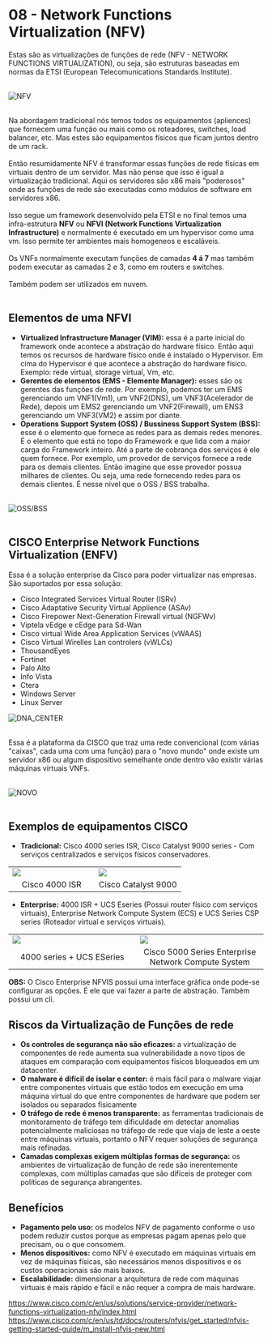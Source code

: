# 08 - Network Functions Virtualization (NFV)

Estas são as virtualizações de funções de rede (NFV - NETWORK FUNCTIONS VIRTUALIZATION), ou seja, são estruturas baseadas em normas da ETSI (European Telecomunications Standards Institute). <br></br>

![NFV](Imagens/NFV.png) <br></br>

Na abordagem tradicional nós temos todos os equipamentos (apliences) que fornecem uma função ou mais como os roteadores, switches, load balancer, etc. Mas estes são equipamentos físicos que ficam juntos dentro de um rack. <br></br>
Então resumidamente NFV é transformar essas funções de rede físicas em virtuais dentro de um servidor. Mas não pense que isso é igual a virtualização tradicional. Aqui os servidores são x86 mais "poderosos" onde as funções de rede são executadas como módulos de software em servidores x86. <br></br>
Isso segue um framework desenvolvido pela ETSI e no final temos uma infra-estrutura **NFV** ou **NFVI (Network Functions Virtualization Infrastructure)** e normalmente é executado em um hypervisor como uma vm. Isso permite ter ambientes mais homogeneos e escaláveis. <br></br>
Os VNFs normalmente executam funções de camadas **4 á 7** mas também podem executar as camadas 2 e 3, como em routers e switches. <br></br>
Também podem ser utilizados em nuvem. <br></br>

## Elementos de uma NFVI

- **Virtualized Infrastructure Manager (VIM):** essa é a parte inicial do framework onde acontece a abstração do hardware físico. Então aqui temos os recursos de hardware físico onde é instalado o Hypervisor. Em cima do Hypervisor é que acontece a abstração do hardware físico. Exemplo: rede virtual, storage virtual, Vm, etc.
- **Gerentes de elementos (EMS - Elemente Manager):** esses são os gerentes das funções de rede. Por exemplo, podemos ter um EMS gerenciando um VNF1(Vm1), um VNF2(DNS), um VNF3(Acelerador de Rede), depois um EMS2 gerenciando um VNF2(Firewall), um ENS3 gerenciando um VNF3(VM2) e assim por diante.
- **Operations Support System (OSS) / Bussiness Support System (BSS):** esse é o elemento que fornece as redes para as demais redes menores. É o elemento que está no topo do Framework e que lida com a maior carga do Framework inteiro. Até a parte de cobrança dos serviços é ele quem fornece. Por exemplo, um provedor de serviços fornece a rede para os demais clientes. Então imagine que esse provedor possua milhares de clientes. Ou seja, uma rede fornecendo redes para os demais clientes. É nesse nível que o OSS / BSS trabalha. <br></br>

![OSS/BSS](Imagens/oss_bss.png) <br></br>

## CISCO Enterprise Network Functions Virtualization (ENFV)

Essa é a solução enterprise da Cisco para poder virtualizar nas empresas. São suportados por essa solução:

- Cisco Integrated Services Virtual Router (ISRv)
- Cisco Adaptative Security Virtual Applience (ASAv)
- Cisco Firepower Next-Generation Firewall virtual (NGFWv)
- Viptela vEdge e cEdge para Sd-Wan
- Cisco virtual Wide Area Application Services (vWAAS)
- Cisco Virtual Wirelles Lan controlers (vWLCs)
- ThousandEyes
- Fortinet
- Palo Alto
- Info Vista
- Ctera
- Windows Server
- Linux Server

![DNA_CENTER](Imagens/dna.png) <br></br>

Essa é a plataforma da CISCO que traz uma rede convencional (com várias "caixas", cada uma com uma função) para o "novo mundo" onde existe um servidor x86 ou algum dispositivo semelhante onde dentro vão existir várias máquinas virtuais VNFs. <br></br>

![NOVO](Imagens/velho_novo.png) <br></br>

## Exemplos de equipamentos CISCO

- **Tradicional:** Cisco 4000 series ISR, Cisco Catalyst 9000 series - Com serviços centralizados e serviços físicos conservadores.

<table>
      <tr>
           <td width="50%"><img src="Imagens/Equipamentos/tradicional/4000.png"></img></td>
           <td width="50%"><img src="Imagens/Equipamentos/tradicional/9000.png"></img></td>
      </tr>
      <tr>
           <td align="center">Cisco 4000 ISR</td>
           <td align="center">Cisco Catalyst 9000</td>
      </tr>
</table>

- **Enterprise:** 4000 ISR + UCS Eseries (Possui router físico com serviços virtuais), Enterprise Network Compute System (ECS) e UCS Series CSP series (Roteador virtual e serviços virtuais).

<table>
      <tr>
           <td width="50%"><img src="Imagens/Equipamentos/enterprise nfv/ucs.png"></img></td>
           <td width="50%"><img src="Imagens/Equipamentos/enterprise nfv/5000.png"></img></td>
      </tr>
      <tr>
           <td align="center">4000 series + UCS ESeries</td>
           <td align="center">Cisco 5000 Series Enterprise Network Compute System</td>
      </tr>
</table>

**OBS:** O Cisco Enterprise NFVIS possui uma interface gráfica onde pode-se configurar as opções. É ele que vai fazer a parte de abstração. Também possui um cli.

## Riscos da Virtualização de Funções de rede

- **Os controles de segurança não são eficazes:** a virtualização de componentes de rede aumenta sua vulnerabilidade a novo tipos de ataques em comparação com equipamentos físicos bloqueados em um datacenter.
- **O malware é difícil de isolar e conter:** é mais fácil para o malware viajar entre componentes virtuais que estão todos em execução em uma máquina virtual do que entre componentes de hardware que podem ser isolados ou separados fisicamente
- **O tráfego de rede é menos transparente:** as ferramentas tradicionais de monitoramento de tráfego tem dificuldade em detectar anomalias potencialmente maliciosas no tráfego de rede que viaja de leste a oeste entre máquinas virtuais, portanto o NFV requer soluções de segurança mais refinadas.
- **Camadas complexas exigem múltiplas formas de segurança:** os ambientes de virtualização de função de rede são inerentemente complexas, com múltiplas camadas que são difíceis de proteger com políticas de segurança abrangentes.

## Benefícios

- **Pagamento pelo uso:** os modelos NFV de pagamento conforme o uso podem reduzir custos porque as empresas pagam apenas pelo que precisam, ou o que consomem.
- **Menos dispositivos:** como NFV é executado em máquinas virtuais em vez de máquinas físicas, são necessários menos dispositivos e os custos operacionais são mais baixos.
- **Escalabilidade:** dimensionar a arquitetura de rede com máquinas virtuais é mais rápido e fácil e não requer a compra de mais hardware.

https://www.cisco.com/c/en/us/solutions/service-provider/network-functions-virtualization-nfv/index.html
https://www.cisco.com/c/en/us/td/docs/routers/nfvis/get_started/nfvis-getting-started-guide/m_install-nfvis-new.html
